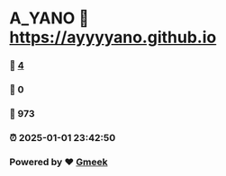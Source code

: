 # A_YANO :link: https://ayyyyano.github.io 
### :page_facing_up: [4](https://ayyyyano.github.io/tag.html) 
### :speech_balloon: 0 
### :hibiscus: 973 
### :alarm_clock: 2025-01-01 23:42:50 
### Powered by :heart: [Gmeek](https://github.com/Meekdai/Gmeek)
